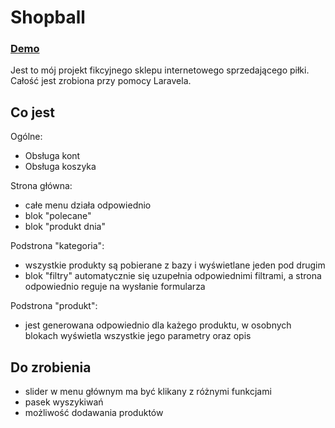 # Shopball
### [ Demo ]

Jest to mój projekt fikcyjnego sklepu internetowego sprzedającego piłki. Całość jest zrobiona przy pomocy Laravela.

## Co jest

Ogólne:

- Obsługa kont
- Obsługa koszyka

Strona główna:

- całe menu działa odpowiednio
- blok "polecane"
- blok "produkt dnia"

Podstrona "kategoria":

- wszystkie produkty są pobierane z bazy i wyświetlane jeden pod drugim
- blok "filtry" automatycznie się uzupełnia odpowiednimi filtrami, a strona odpowiednio reguje na wysłanie formularza

Podstrona "produkt":

- jest generowana odpowiednio dla każego produktu, w osobnych blokach wyświetla wszystkie jego parametry oraz opis


## Do zrobienia
- slider w menu głównym ma być klikany z różnymi funkcjami
- pasek wyszykiwań
- możliwość dodawania produktów

 [ Demo ]: <http://shopball.epizy.com>
